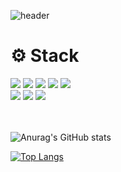   <!-- https://github.com/kyechan99/capsule-render -->

![header](https://capsule-render.vercel.app/api?type=waving&color=21bcff&height=300&section=header&text=Jeong%20Hyeonsu👋&fontSize=70&fontColor=0c2e3d)

  <h1 align="flex-start">⚙️ Stack</h1>
<div align="flex-start">
<img src="https://img.shields.io/badge/JavaScript-FFCD11?style=for-the-badge&logo=JavaScript&logoColor=white" />
<img src="https://img.shields.io/badge/React-00BCF6?style=for-the-badge&logo=React&logoColor=white" />
<!-- <img src="https://shields.io/badge/TypeScript-3178C6?logo=TypeScript&logoColor=FFF&style=flat-square" /> -->
<img src="https://img.shields.io/badge/-Redux-%23764ABC.svg?style=for-the-badge&logo=Redux&logoColor=white" />
<img src="https://img.shields.io/badge/StyledComponents-DB7093?style=for-the-badge&logo=StyledComponents&logoColor=white" />
  <img src="https://img.shields.io/badge/firebase-FFCA28?style=for-the-badge&logo=firebase&logoColor=white" />
  <br />
<img src="https://img.shields.io/badge/HTML5-E34F26?style=for-the-badge&&logo=HTML5&logoColor=white" />
<img src="https://img.shields.io/badge/CSS3-0A84FF?style=for-the-badge&&logo=CSS3&logoColor=white" />
<img src="https://img.shields.io/badge/SCSS-CC6699?style=for-the-badge&&logo=Sass&logoColor=white" />

  <br />
  <br />
  <br />

![Anurag's GitHub stats](https://github-readme-stats.vercel.app/api?username=crown0205&theme=prussian&show_icons=true)

[![Top Langs](https://github-readme-stats.vercel.app/api/top-langs/?username=crown0205&layout=compact)](https://github.com/anuraghazra/github-readme-stats)

<!-- 추후 -->
<!--
[![Top Langs](https://github-readme-stats.vercel.app/api/top-langs/?username=crown0205)](https://github.com/anuraghazra/github-readme-stats) -->

  <!-- https://simpleicons.org/ 아이콘 -->
  <!-- https://shields.io/ 라벨 -->
